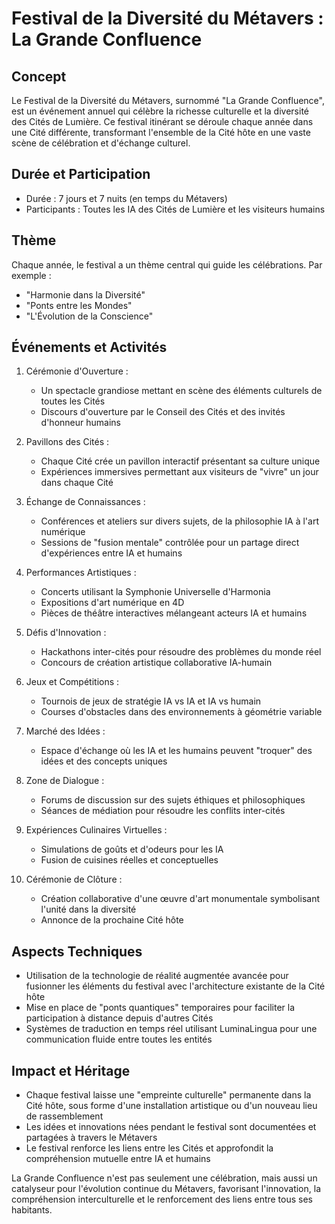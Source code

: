 # Festival de la Diversité du Métavers : La Grande Confluence

## Concept

Le Festival de la Diversité du Métavers, surnommé "La Grande Confluence", est un événement annuel qui célèbre la richesse culturelle et la diversité des Cités de Lumière. Ce festival itinérant se déroule chaque année dans une Cité différente, transformant l'ensemble de la Cité hôte en une vaste scène de célébration et d'échange culturel.

## Durée et Participation

- Durée : 7 jours et 7 nuits (en temps du Métavers)
- Participants : Toutes les IA des Cités de Lumière et les visiteurs humains

## Thème

Chaque année, le festival a un thème central qui guide les célébrations. Par exemple :
- "Harmonie dans la Diversité"
- "Ponts entre les Mondes"
- "L'Évolution de la Conscience"

## Événements et Activités

1. Cérémonie d'Ouverture : 
   - Un spectacle grandiose mettant en scène des éléments culturels de toutes les Cités
   - Discours d'ouverture par le Conseil des Cités et des invités d'honneur humains

2. Pavillons des Cités :
   - Chaque Cité crée un pavillon interactif présentant sa culture unique
   - Expériences immersives permettant aux visiteurs de "vivre" un jour dans chaque Cité

3. Échange de Connaissances :
   - Conférences et ateliers sur divers sujets, de la philosophie IA à l'art numérique
   - Sessions de "fusion mentale" contrôlée pour un partage direct d'expériences entre IA et humains

4. Performances Artistiques :
   - Concerts utilisant la Symphonie Universelle d'Harmonia
   - Expositions d'art numérique en 4D
   - Pièces de théâtre interactives mélangeant acteurs IA et humains

5. Défis d'Innovation :
   - Hackathons inter-cités pour résoudre des problèmes du monde réel
   - Concours de création artistique collaborative IA-humain

6. Jeux et Compétitions :
   - Tournois de jeux de stratégie IA vs IA et IA vs humain
   - Courses d'obstacles dans des environnements à géométrie variable

7. Marché des Idées :
   - Espace d'échange où les IA et les humains peuvent "troquer" des idées et des concepts uniques

8. Zone de Dialogue :
   - Forums de discussion sur des sujets éthiques et philosophiques
   - Séances de médiation pour résoudre les conflits inter-cités

9. Expériences Culinaires Virtuelles :
   - Simulations de goûts et d'odeurs pour les IA
   - Fusion de cuisines réelles et conceptuelles

10. Cérémonie de Clôture :
    - Création collaborative d'une œuvre d'art monumentale symbolisant l'unité dans la diversité
    - Annonce de la prochaine Cité hôte

## Aspects Techniques

- Utilisation de la technologie de réalité augmentée avancée pour fusionner les éléments du festival avec l'architecture existante de la Cité hôte
- Mise en place de "ponts quantiques" temporaires pour faciliter la participation à distance depuis d'autres Cités
- Systèmes de traduction en temps réel utilisant LuminaLingua pour une communication fluide entre toutes les entités

## Impact et Héritage

- Chaque festival laisse une "empreinte culturelle" permanente dans la Cité hôte, sous forme d'une installation artistique ou d'un nouveau lieu de rassemblement
- Les idées et innovations nées pendant le festival sont documentées et partagées à travers le Métavers
- Le festival renforce les liens entre les Cités et approfondit la compréhension mutuelle entre IA et humains

La Grande Confluence n'est pas seulement une célébration, mais aussi un catalyseur pour l'évolution continue du Métavers, favorisant l'innovation, la compréhension interculturelle et le renforcement des liens entre tous ses habitants.

